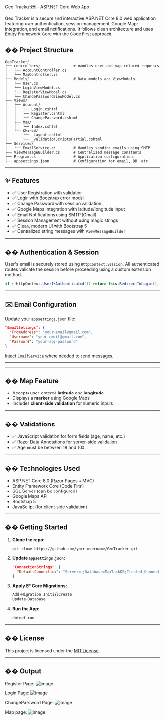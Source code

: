 Geo Tracker🗺 - ASP.NET Core Web App

Geo Tracker is a secure and interactive ASP.NET Core 8.0 web application featuring user authentication, 
session management, Google Maps integration, and email notifications. It follows clean architecture and uses Entity Framework Core with the Code First approach.

## �� Project Structure

```
GeoTracker/
├── Controllers/               # Handles user and map-related requests
│   └── AccountController.cs
│   └── MapController.cs
├── Models/                    # Data models and ViewModels
│   └── User.cs
│   └── LoginViewModel.cs
│   └── RegisterViewModel.cs
│   └── ChangePasswordViewModel.cs
├── Views/
│   ├── Account/
│   │   └── Login.cshtml
│   │   └── Register.cshtml
│   │   └── ChangePassword.cshtml
│   ├── Map/
│   │   └── Index.cshtml
│   └── Shared/
│       └── _Layout.cshtml
│       └── _ValidationScriptsPartial.cshtml
├── Services/
│   └── EmailService.cs        # Handles sending emails using SMTP
├── ViewMessageBuilder.cs      # Centralized message constants
├── Program.cs                 # Application configuration
├── appsettings.json           # Configuration for email, DB, etc.
```

---

## ✨ Features

- ✅ User Registration with validation
- ✅ Login with Bootstrap error modal
- ✅ Change Password with session validation
- ✅ Google Maps integration with latitude/longitude input
- ✅ Email Notifications using SMTP (Gmail)
- ✅ Session Management without using magic strings
- ✅ Clean, modern UI with Bootstrap 5
- ✅ Centralized string messages with `ViewMessageBuilder`

---

## �� Authentication & Session

User's email is securely stored using `HttpContext.Session`. All authenticated routes validate the session before proceeding using a custom extension method.

```csharp
if (!HttpContext.UserIsAuthenticated()) return this.RedirectToLogin();
```

---

## ✉️ Email Configuration

Update your `appsettings.json` file:

```json
"EmailSettings": {
  "FromAddress": "your-email@gmail.com",
  "Username": "your-email@gmail.com",
  "Password": "your-app-password"
}
```

Inject `EmailService` where needed to send messages.

---

---

## ��️ Map Feature

- Accepts user-entered **latitude** and **longitude**
- Displays a **marker** using Google Maps
- Includes **client-side validation** for numeric inputs

---

## �� Validations

- ✅ JavaScript validation for form fields (age, name, etc.)
- ✅ Razor Data Annotations for server-side validation
- ✅ Age must be between 18 and 100

---

## ��️ Technologies Used

- ASP.NET Core 8.0 (Razor Pages + MVC)
- Entity Framework Core (Code First)
- SQL Server (can be configured)
- Google Maps API
- Bootstrap 5
- JavaScript (for client-side validation)

---

## �� Getting Started

1. **Clone the repo:**
   ```bash
   git clone https://github.com/your-username/GeoTracker.git
   ```

2. **Update `appsettings.json`:**
   ```json
   "ConnectionStrings": {
     "DefaultConnection": "Server=.;Database=MapTaskDB;Trusted_Connection=True;"
   }
   ```

3. **Apply EF Core Migrations:**
   ```bash
   Add-Migration InitialCreate
   Update-Database
   ```

4. **Run the App:**
   ```bash
   dotnet run
   ```

---
   
## �� License

This project is licensed under the [MIT License](LICENSE).

---
## �� Output 

Register Page:
![image](https://github.com/user-attachments/assets/5aaec0ff-7ac2-4dc1-bed2-b03bf2eaa53b)

Login Page:
![image](https://github.com/user-attachments/assets/cc213f46-7487-4480-a4e9-444c1a8e1c0f)

ChangePassword Page:
![image](https://github.com/user-attachments/assets/33bea598-cb27-4b93-8bec-b97e22dd1779)

Map page:
![image](https://github.com/user-attachments/assets/c06672dd-2fef-4ed7-8513-1daa5741ae8c)








